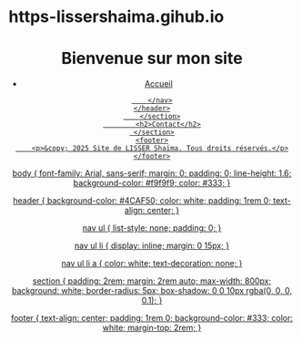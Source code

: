 # https-lissershaima.gihub.io
<!DOCTYPE html>
<html lang="fr">
<head>
    <meta charset="UTF-8">
    <meta name="viewport" content="width=device-width, initial-scale=1.0">
    <title>Site de Lisser Shaïma</title>
    <link rel="stylesheet" href="styles.css">
</head>
<body>
    <header>
        <h1>Bienvenue sur mon site</h1>
        <nav>
            <ul>
                <li><a href="#">Accueil</a></li>
                    </ul>
      <a href="document.pdf"</a>

        
        </nav>
    </header>
        </section>
            <h2>Contact</h2>
     </section>
    <footer>
        <p>&copy; 2025 Site de LISSER Shaïma. Tous droits réservés.</p>
    </footer>
</body>
</html>
body {
    font-family: Arial, sans-serif;
    margin: 0;
    padding: 0;
    line-height: 1.6;
    background-color: #f9f9f9;
    color: #333;
}

header {
    background-color: #4CAF50;
    color: white;
    padding: 1rem 0;
    text-align: center;
}

nav ul {
    list-style: none;
    padding: 0;
}

nav ul li {
    display: inline;
    margin: 0 15px;
}

nav ul li a {
    color: white;
    text-decoration: none;
}

section {
    padding: 2rem;
    margin: 2rem auto;
    max-width: 800px;
    background: white;
    border-radius: 5px;
    box-shadow: 0 0 10px rgba(0, 0, 0, 0.1);
}

footer {
    text-align: center;
    padding: 1rem 0;
    background-color: #333;
    color: white;
    margin-top: 2rem;
}
